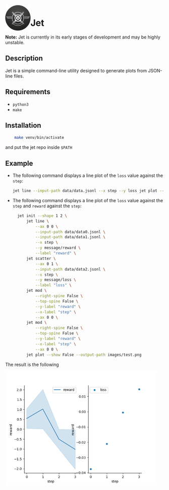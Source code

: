 <img align="left" width="80px" src="https://github.com/f14-bertolotti/jet/blob/main/images/jet.png?raw=true" />

# Jet

**Note:** Jet is currently in its early stages of development and may be highly unstable.

## Description

Jet is a simple command-line utility designed to generate plots from JSON-line files.

## Requirements

- `python3`
- `make`

## Installation

```bash
    make venv/bin/activate
```
and put the jet repo inside `$PATH`

## Example

- The following command displays a line plot of the `loss` value against the `step`:
  
  ```bash
  jet line --input-path data/data.jsonl --x step --y loss jet plot --show True
  ```

- The following command displays a line plot of the `loss` value against the `step` and `reward` against the `step`:
  
  ```bash
    jet init --shape 1 2 \
		jet line \
			--ax 0 0 \
			--input-path data/data0.jsonl \
			--input-path data/data1.jsonl \
			--x step \
			--y message/reward \
			--label "reward" \
		jet scatter \
			--ax 0 1 \
			--input-path data/data2.jsonl \
			--x step \
			--y message/loss \
			--label "loss" \
		jet mod \
			--right-spine False \
			--top-spine False \
			--y-label "reward" \
			--x-label "step" \
			--ax 0 0 \
		jet mod \
			--right-spine False \
			--top-spine False \
			--y-label "reward" \
			--x-label "step" \
			--ax 0 0 \
        jet plot --show False --output-path images/test.png
  ```

The result is the following

<img align="left" width="480px" src="https://github.com/f14-bertolotti/jet/blob/main/images/test.png?raw=true" />
